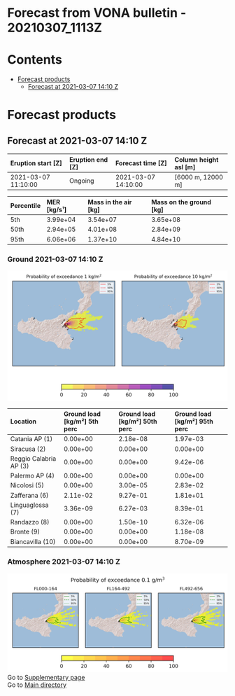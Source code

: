 
Forecast from VONA bulletin - 20210307_1113Z
============================================

Contents
========

* [Forecast products](#forecast-products)
	* [Forecast at 2021-03-07 14:10 Z](#forecast-at-2021-03-07-1410-z)

# Forecast products

## Forecast at 2021-03-07 14:10 Z
  

|Eruption start [Z]|Eruption end [Z]|Forecast time [Z]|Column height asl [m]|
| :--- | :--- | :--- | :--- |
|2021-03-07 11:10:00|Ongoing|2021-03-07 14:10:00|[6000 m, 12000 m]|
  
  

|Percentile|MER [kg/s¹]|Mass in the air [kg]|Mass on the ground [kg]|
| :--- | :--- | :--- | :--- |
|5th|3.99e+04|3.54e+07|3.65e+08|
|50th|2.94e+05|4.01e+08|2.84e+09|
|95th|6.06e+06|1.37e+10|4.84e+10|
  

### Ground 2021-03-07 14:10 Z
  
![](./figures/probability_grd_2021_03_07_1410_scenario_1.png)  
  
  
  
  
  
  
  
  
  

|Location|Ground load [kg/m²] 5th perc|Ground load [kg/m²] 50th perc|Ground load [kg/m²] 95th perc|
| :--- | :--- | :--- | :--- |
|Catania AP (1)|0.00e+00|2.18e-08|1.97e-03|
|Siracusa (2)|0.00e+00|0.00e+00|0.00e+00|
|Reggio Calabria AP (3)|0.00e+00|0.00e+00|9.42e-06|
|Palermo AP (4)|0.00e+00|0.00e+00|0.00e+00|
|Nicolosi (5)|0.00e+00|3.00e-05|2.83e-02|
|Zafferana (6)|2.11e-02|9.27e-01|1.81e+01|
|Linguaglossa (7)|3.36e-09|6.27e-03|8.39e-01|
|Randazzo (8)|0.00e+00|1.50e-10|6.32e-06|
|Bronte (9)|0.00e+00|0.00e+00|1.18e-08|
|Biancavilla (10)|0.00e+00|0.00e+00|8.70e-09|
  

### Atmosphere 2021-03-07 14:10 Z
  
![](./figures/probability_air_2021_03_07_1410_scenario_1_conclev_1.png)  
Go to [Supplementary page](Supplementary_page.md)  
Go to [Main directory](https://github.com/federicapardini/Real_time_ash_forecast)